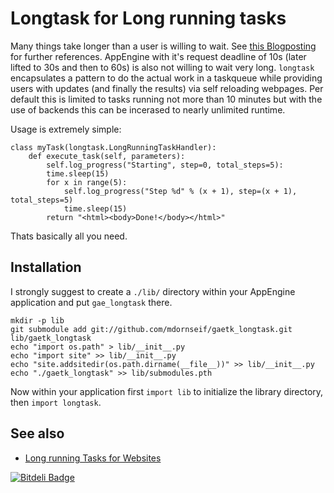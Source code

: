 Longtask for Long running tasks
===============================

Many things take longer than a user is willing to wait. See [this Blogposting][1] for further references. AppEngine with it's request deadline of 10s (later lifted to 30s and then to 60s) is also not willing to wait very long. `longtask` encapsulates a pattern to do the actual work in a taskqueue while providing users with updates (and finally the results) via self reloading webpages.
Per default this is limited to tasks running not more than 10 minutes but with the use of backends this can be incerased to nearly unlimited runtime.

Usage is extremely simple:

    class myTask(longtask.LongRunningTaskHandler):
        def execute_task(self, parameters):
            self.log_progress("Starting", step=0, total_steps=5):
            time.sleep(15)
            for x in range(5):
                self.log_progress("Step %d" % (x + 1), step=(x + 1), total_steps=5)
                time.sleep(15)
            return "<html><body>Done!</body></html>"

Thats basically all you need.


Installation
------------

I strongly suggest to create a `./lib/` directory within your AppEngine application and put `gae_longtask` there.


    mkdir -p lib
    git submodule add git://github.com/mdornseif/gaetk_longtask.git lib/gaetk_longtask
    echo "import os.path" > lib/__init__.py
    echo "import site" >> lib/__init__.py
    echo "site.addsitedir(os.path.dirname(__file__))" >> lib/__init__.py
    echo "./gaetk_longtask" >> lib/submodules.pth

Now within your application first `import lib` to initialize the library directory, then `import longtask`.


See also
--------

* [Long running Tasks for Websites][1]

[1]: http://mdornseif.github.com/2012/02/04/long_tasks.html


[![Bitdeli Badge](https://d2weczhvl823v0.cloudfront.net/mdornseif/gaetk_longtask/trend.png)](https://bitdeli.com/free "Bitdeli Badge")

